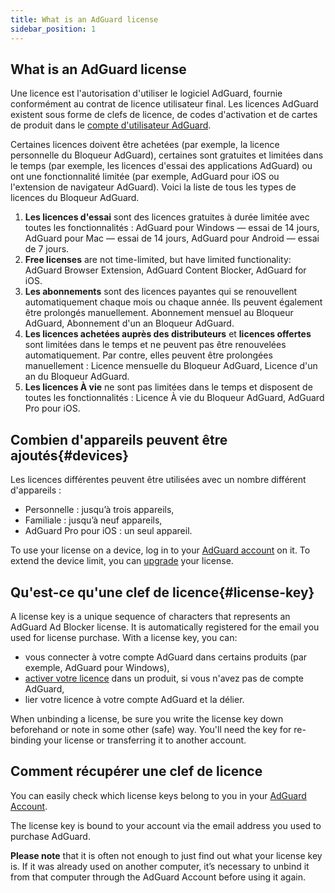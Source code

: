```yaml
---
title: What is an AdGuard license
sidebar_position: 1
---
```


## What is an AdGuard license

Une licence est l'autorisation d'utiliser le logiciel AdGuard, fournie conformément au contrat de licence utilisateur final. Les licences AdGuard existent sous forme de clefs de licence, de codes d'activation et de cartes de produit dans le [ compte d'utilisateur AdGuard](../../account/register).

Certaines licences doivent être achetées (par exemple, la licence personnelle du Bloqueur AdGuard), certaines sont gratuites et limitées dans le temps (par exemple, les licences d'essai des applications AdGuard) ou ont une fonctionnalité limitée (par exemple, AdGuard pour iOS ou l'extension de navigateur AdGuard). Voici la liste de tous les types de licences du Bloqueur AdGuard.

1. **Les licences d'essai** sont des licences gratuites à durée limitée avec toutes les fonctionnalités : AdGuard pour Windows — essai de 14 jours, AdGuard pour Mac — essai de 14 jours, AdGuard pour Android — essai de 7 jours.
2. **Free licenses** are not time-limited, but have limited functionality: AdGuard Browser Extension, AdGuard Content Blocker, AdGuard for iOS.
3. **Les abonnements** sont des licences payantes qui se renouvellent automatiquement chaque mois ou chaque année. Ils peuvent également être prolongés manuellement. Abonnement mensuel au Bloqueur AdGuard, Abonnement d'un an Bloqueur AdGuard.
4. **Les licences achetées auprès des distributeurs** et **licences offertes** sont limitées dans le temps et ne peuvent pas être renouvelées automatiquement. Par contre, elles peuvent être prolongées manuellement : Licence mensuelle du Bloqueur AdGuard, Licence d'un an du Bloqueur AdGuard.
5. **Les licences À vie** ne sont pas limitées dans le temps et disposent de toutes les fonctionnalités : Licence À vie du Bloqueur AdGuard, AdGuard Pro pour iOS.

## Combien d'appareils peuvent être ajoutés{#devices}

Les licences différentes peuvent être utilisées avec un nombre différent d'appareils :

- Personnelle : jusqu’à trois appareils,
- Familiale : jusqu’à neuf appareils,
- AdGuard Pro pour iOS : un seul appareil.

To use your license on a device, log in to your [AdGuard account](../../account/features) on it. To extend the device limit, you can [upgrade](../payment-options/#upgrade) your license.

## Qu'est-ce qu'une clef de licence{#license-key}

A license key is a unique sequence of characters that represents an AdGuard Ad Blocker license. It is automatically registered for the email you used for license purchase. With a license key, you can:

- vous connecter à votre compte AdGuard dans certains produits (par exemple, AdGuard pour Windows),
- [activer votre licence](../activation) dans un produit, si vous n'avez pas de compte AdGuard,
- lier votre licence à votre compte AdGuard et la délier.

When unbinding a license, be sure you write the license key down beforehand or note in some other (safe) way. You'll need the key for re-binding your license or transferring it to another account.

## Comment récupérer une clef de licence

You can easily check which license keys belong to you in your [AdGuard Account](../../account/register).

The license key is bound to your account via the email address you used to purchase AdGuard.

**Please note** that it is often not enough to just find out what your license key is. If it was already used on another computer, it’s necessary to unbind it from that computer through the AdGuard Account before using it again.
